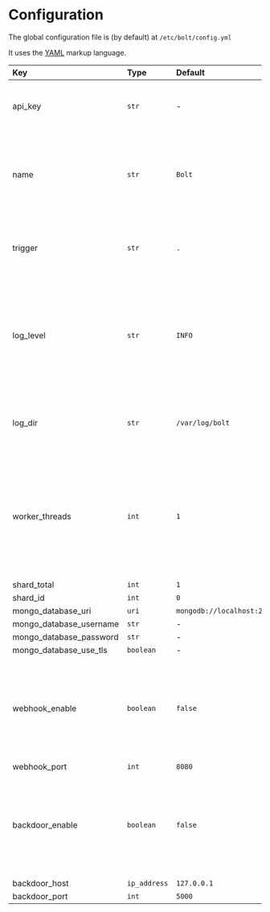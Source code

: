 # Configuration

The global configuration file is \(by default\) at `/etc/bolt/config.yml`

It uses the [YAML](https://yaml.org/) markup language.

<table>
  <thead>
    <tr>
      <th style="text-align:left">Key</th>
      <th style="text-align:left">Type</th>
      <th style="text-align:left">Default</th>
      <th style="text-align:left">Description</th>
    </tr>
  </thead>
  <tbody>
    <tr>
      <td style="text-align:left">api_key</td>
      <td style="text-align:left"><code>str</code>
      </td>
      <td style="text-align:left">-</td>
      <td style="text-align:left"><b>Required</b>. API Token used to connect to Discord</td>
    </tr>
    <tr>
      <td style="text-align:left">name</td>
      <td style="text-align:left"><code>str</code>
      </td>
      <td style="text-align:left"><code>Bolt</code>
      </td>
      <td style="text-align:left">Some plugins may set the bot&apos;s name to this or refer to the bot with
        this</td>
    </tr>
    <tr>
      <td style="text-align:left">trigger</td>
      <td style="text-align:left"><code>str</code>
      </td>
      <td style="text-align:left"><code>.</code>
      </td>
      <td style="text-align:left">Trigger is used as the default prefix for invoking commands</td>
    </tr>
    <tr>
      <td style="text-align:left">log_level</td>
      <td style="text-align:left"><code>str</code>
      </td>
      <td style="text-align:left"><code>INFO</code>
      </td>
      <td style="text-align:left">
        <p>Must be one of:
          <br /><code>DEBUG</code>
        </p>
        <p><code>INFO</code>
        </p>
        <p><code>WARNING</code>
        </p>
        <p><code>ERROR</code>
        </p>
        <p><code>CRITICAL</code>
        </p>
      </td>
    </tr>
    <tr>
      <td style="text-align:left">log_dir</td>
      <td style="text-align:left"><code>str</code>
      </td>
      <td style="text-align:left"><code>/var/log/bolt</code>
      </td>
      <td style="text-align:left">Directory to put the Bot logs. Will appear in JSON format</td>
    </tr>
    <tr>
      <td style="text-align:left">worker_threads</td>
      <td style="text-align:left"><code>int</code>
      </td>
      <td style="text-align:left"><code>1</code>
      </td>
      <td style="text-align:left">Amount of <a href="https://en.wikipedia.org/wiki/Green_threads">green threads</a> for
        the bot to spin up. These are light threads, so numbers in the hundreds
        is okay</td>
    </tr>
    <tr>
      <td style="text-align:left">shard_total</td>
      <td style="text-align:left"><code>int</code>
      </td>
      <td style="text-align:left"><code>1</code>
      </td>
      <td style="text-align:left"></td>
    </tr>
    <tr>
      <td style="text-align:left">shard_id</td>
      <td style="text-align:left"><code>int</code>
      </td>
      <td style="text-align:left"><code>0</code>
      </td>
      <td style="text-align:left"></td>
    </tr>
    <tr>
      <td style="text-align:left">mongo_database_uri</td>
      <td style="text-align:left"><code>uri</code>
      </td>
      <td style="text-align:left"><code>mongodb://localhost:27017</code>
      </td>
      <td style="text-align:left"></td>
    </tr>
    <tr>
      <td style="text-align:left">mongo_database_username</td>
      <td style="text-align:left"><code>str</code>
      </td>
      <td style="text-align:left">-</td>
      <td style="text-align:left"></td>
    </tr>
    <tr>
      <td style="text-align:left">mongo_database_password</td>
      <td style="text-align:left"><code>str</code>
      </td>
      <td style="text-align:left">-</td>
      <td style="text-align:left"></td>
    </tr>
    <tr>
      <td style="text-align:left">mongo_database_use_tls</td>
      <td style="text-align:left"><code>boolean</code>
      </td>
      <td style="text-align:left">-</td>
      <td style="text-align:left"></td>
    </tr>
    <tr>
      <td style="text-align:left">webhook_enable</td>
      <td style="text-align:left"><code>boolean</code>
      </td>
      <td style="text-align:left"><code>false</code>
      </td>
      <td style="text-align:left">Turn on or off the Webhook feature. Some users may not want to use this
        disabling it prevents</td>
    </tr>
    <tr>
      <td style="text-align:left">webhook_port</td>
      <td style="text-align:left"><code>int</code>
      </td>
      <td style="text-align:left"><code>8080</code>
      </td>
      <td style="text-align:left"></td>
    </tr>
    <tr>
      <td style="text-align:left">backdoor_enable</td>
      <td style="text-align:left"><code>boolean</code>
      </td>
      <td style="text-align:left"><code>false</code>
      </td>
      <td style="text-align:left">Turn on or off the Backdoor server. Allows user to inspect internal state
        of the bot for debugging</td>
    </tr>
    <tr>
      <td style="text-align:left">backdoor_host</td>
      <td style="text-align:left"><code>ip_address</code>
      </td>
      <td style="text-align:left"><code>127.0.0.1</code>
      </td>
      <td style="text-align:left"></td>
    </tr>
    <tr>
      <td style="text-align:left">backdoor_port</td>
      <td style="text-align:left"><code>int</code>
      </td>
      <td style="text-align:left"><code>5000</code>
      </td>
      <td style="text-align:left"></td>
    </tr>
  </tbody>
</table>